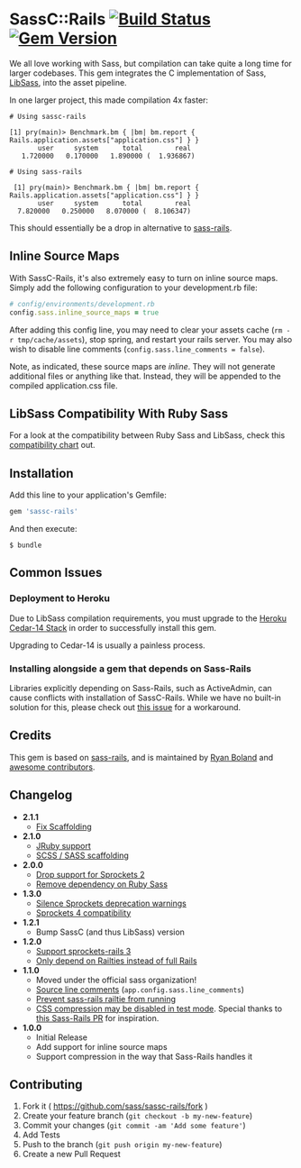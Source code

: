 # SassC::Rails [![Build Status](https://travis-ci.org/sass/sassc-rails.svg)](https://travis-ci.org/sass/sassc-rails) [![Gem Version](https://badge.fury.io/rb/sassc-rails.svg)](http://badge.fury.io/rb/sassc-rails)

We all love working with Sass, but compilation can take quite a long time for larger
codebases.  This gem integrates the C implementation of Sass,
[LibSass](https://github.com/sass/libsass), into the asset pipeline.

In one larger project, this made compilation 4x faster:

```
# Using sassc-rails

[1] pry(main)> Benchmark.bm { |bm| bm.report { Rails.application.assets["application.css"] } }
       user     system      total        real
   1.720000   0.170000   1.890000 (  1.936867)

# Using sass-rails

 [1] pry(main)> Benchmark.bm { |bm| bm.report { Rails.application.assets["application.css"] } }
       user     system      total        real
  7.820000   0.250000   8.070000 (  8.106347)
```

This should essentially be a drop in alternative to [sass-rails](https://github.com/rails/sass-rails).

## Inline Source Maps

With SassC-Rails, it's also extremely easy to turn on inline source maps. Simply
add the following configuration to your development.rb file:

```ruby
# config/environments/development.rb
config.sass.inline_source_maps = true
```

After adding this config line, you may need to clear your assets cache
(`rm -r tmp/cache/assets`), stop spring, and restart your rails server.  You may
also wish to disable line comments (`config.sass.line_comments = false`).

Note, as indicated, these source maps are *inline*.  They will not generate additional
files or anything like that.  Instead, they will be appended to the compiled
application.css file.

## LibSass Compatibility With Ruby Sass

For a look at the compatibility between Ruby Sass and LibSass, check this
[compatibility chart](http://sass-compatibility.github.io/) out.


## Installation

Add this line to your application's Gemfile:

```ruby
gem 'sassc-rails'
```

And then execute:

    $ bundle

## Common Issues

### Deployment to Heroku

Due to LibSass compilation requirements, you must upgrade to the
[Heroku Cedar-14 Stack](https://devcenter.heroku.com/articles/cedar-14-migration)
in order to successfully install this gem.

Upgrading to Cedar-14 is usually a painless process.


### Installing alongside a gem that depends on Sass-Rails

Libraries explicitly depending on Sass-Rails, such as ActiveAdmin, can cause
conflicts with installation of SassC-Rails.  While we have no built-in solution
for this, please check out [this issue](https://github.com/sass/sassc-rails/issues/6)
for a workaround.


## Credits

This gem is based on [sass-rails](https://github.com/rails/sass-rails), and
is maintained by [Ryan Boland](https://ryanboland.com) and [awesome contributors](https://github.com/sass/sassc-rails/graphs/contributors).


## Changelog

- **2.1.1**
  - [Fix Scaffolding](https://github.com/sass/sassc-rails/pull/119)
- **2.1.0**
  - [JRuby support](https://github.com/sass/sassc-rails/pull/113)
  - [SCSS / SASS scaffolding](https://github.com/sass/sassc-rails/pull/112)
- **2.0.0**
  - [Drop support for Sprockets 2](https://github.com/sass/sassc-rails/pull/109)
  - [Remove dependency on Ruby Sass](https://github.com/sass/sassc-rails/pull/109)
- **1.3.0**
  - [Silence Sprockets deprecation warnings](https://github.com/sass/sassc-rails/pull/76)
  - [Sprockets 4 compatibility](https://github.com/sass/sassc-rails/pull/65)
- **1.2.1**
  - Bump SassC (and thus LibSass) version
- **1.2.0**
  - [Support sprockets-rails 3](https://github.com/sass/sassc-rails/pull/41)
  - [Only depend on Railties instead of full Rails](https://github.com/sass/sassc-rails/pull/52)
- **1.1.0**
  - Moved under the official sass organization!
  - [Source line comments](https://github.com/sass/sassc-rails/pull/24) (`app.config.sass.line_comments`)
  - [Prevent sass-rails railtie from running](https://github.com/sass/sassc-rails/pull/34)
  - [CSS compression may be disabled in test mode](https://github.com/sass/sassc-rails/issues/33). Special thanks to [this Sass-Rails PR](https://github.com/rails/sass-rails/pull/338) for inspiration.
- **1.0.0**
  - Initial Release
  - Add support for inline source maps
  - Support compression in the way that Sass-Rails handles it


## Contributing

1. Fork it ( https://github.com/sass/sassc-rails/fork )
1. Create your feature branch (`git checkout -b my-new-feature`)
1. Commit your changes (`git commit -am 'Add some feature'`)
1. Add Tests
1. Push to the branch (`git push origin my-new-feature`)
1. Create a new Pull Request
